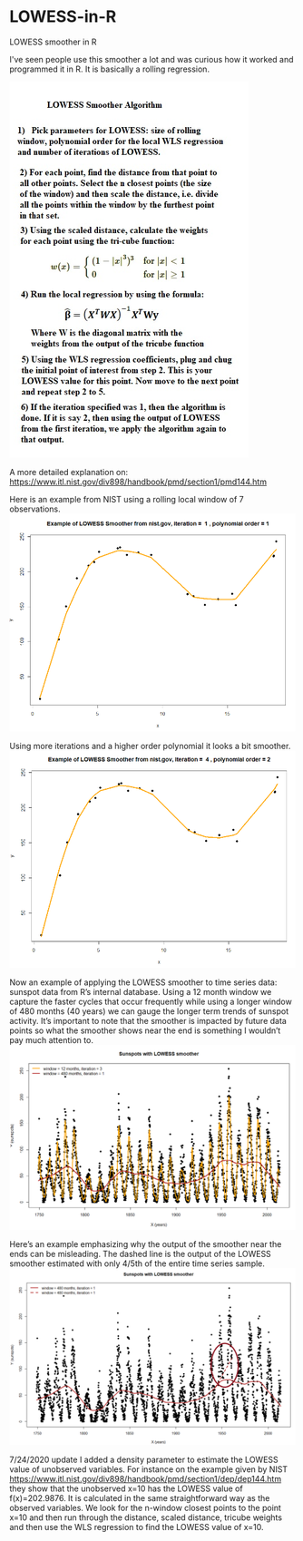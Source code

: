 # LOWESS-in-R
LOWESS smoother in R

I've seen people use this smoother a lot and was curious how it worked and programmed it in R. It is basically a rolling regression.

![chart of explanation of algo](https://github.com/frogger21/LOWESS-in-R/blob/master/lowess1.png)

A more detailed explanation on: https://www.itl.nist.gov/div898/handbook/pmd/section1/pmd144.htm

Here is an example from NIST using a rolling local window of 7 observations.
![Example of LOWESS from NIST](https://github.com/frogger21/LOWESS-in-R/blob/master/lowess2.png)

Using more iterations and a higher order polynomial it looks a bit smoother.
![Example of LOWESS from NIST more smooth](https://github.com/frogger21/LOWESS-in-R/blob/master/lowess3.png)

Now an example of applying the LOWESS smoother to time series data: sunspot data from R’s internal database.  Using a 12 month window we capture the faster cycles that occur frequently while using a longer window of 480 months (40 years) we can gauge the longer term trends of sunspot activity. It’s important to note that the smoother is impacted by future data points so what the smoother shows near the end is something I wouldn’t pay much attention to. 
![R Sunspots Monthly](https://github.com/frogger21/LOWESS-in-R/blob/master/lowess4.png)

Here’s an example emphasizing why the output of the smoother near the ends can be misleading. The dashed line is the output of the LOWESS smoother estimated with only 4/5th of the entire time series sample. 
![R Sunspots Monthly misleading ends](https://github.com/frogger21/LOWESS-in-R/blob/master/lowess5.png)


7/24/2020 update
I added a density parameter to estimate the LOWESS value of unobserved variables. For instance on the example given by NIST https://www.itl.nist.gov/div898/handbook/pmd/section1/dep/dep144.htm they show that the unobserved x=10 has the LOWESS value of f(x)=202.9876. It is calculated in the same straightforward way as the observed variables. We look for the n-window closest points to the point x=10 and then run through the distance, scaled distance, tricube weights and then use the WLS regression to find the LOWESS value of x=10. 
